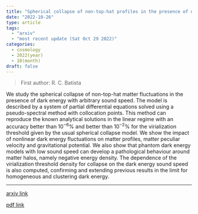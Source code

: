 ```yaml
---
title: "Spherical collapse of non-top-hat profiles in the presence of dark energy with arbitrary sound speed"
date: "2022-10-26"
type: article
tags:
  - "arxiv"
  - "most recent update (Sat Oct 29 2022)"
categories:
  - cosmology
  - 2022(year)
  - 10(month)
draft: false
---
```


> First author: R. C. Batista

 We study the spherical collapse of non-top-hat matter fluctuations in the
presence of dark energy with arbitrary sound speed. The model is described by a
system of partial differential equations solved using a pseudo-spectral method
with collocation points. This method can reproduce the known analytical
solutions in the linear regime with an accuracy better than $10^{-6}\%$ and
better than $10^{-2}\%$ for the virialization threshold given by the usual
spherical collapse model. We show the impact of nonlinear dark energy
fluctuations on matter profiles, matter peculiar velocity and gravitational
potential. We also show that phantom dark energy models with low sound speed
can develop a pathological behaviour around matter halos, namely negative
energy density. The dependence of the virialization threshold density for
collapse on the dark energy sound speed is also computed, confirming and
extending previous results in the limit for homogeneous and clustering dark
energy.

---
[arxiv link](http://arxiv.org/abs/2210.14769v1)

[pdf link](http://arxiv.org/pdf/2210.14769v1)